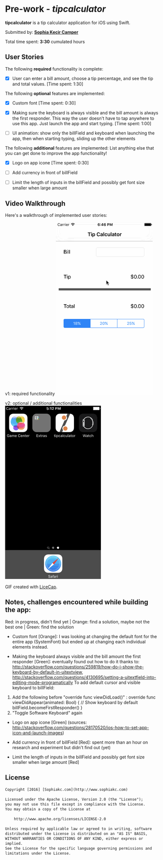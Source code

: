# Pre-work - *tipcalculator*

**tipcalculator** is a tip calculator application for iOS using Swift.

Submitted by: [**Sophia Kecir Camper**](http://www.sophiakc.com)

Total time spent: **3:30** cumulated hours

## User Stories

The following **required** functionality is complete:
* [X] User can enter a bill amount, choose a tip percentage, and see the tip and total values. [Time spent: 1:30]

The following **optional** features are implemented:
* [X] Custom font [Time spent: 0:30]
* [X] Making sure the keyboard is always visible and the bill amount is always the first responder. This way the user doesn't have to tap anywhere to use this app. Just launch the app and start typing. [Time spent: 1:00]
* [ ] UI animation: show only the billField and keyboard when launching the app, then when starting typing, sliding up the other elements


The following **additional** features are implemented:
List anything else that you can get done to improve the app functionality!
* [X] Logo on app icone [Time spent: 0:30]
* [ ] Add currency in front of billField
* [ ] Limit the length of inputs in the billField and possibly get font size smaller when large amount


## Video Walkthrough

Here's a walkthrough of implemented user stories:

v1: required functionality
![gif of tipcalculator app](tipcalculatorappv1.gif)

v2: optional / additional functionalities
![gif of tipcalculator app](tipcalculatorappv2.gif)

GIF created with [LiceCap](http://www.cockos.com/licecap/).

## Notes, challenges encountered while building the app:
Red: in progress, didn't find yet | Orange: find a solution, maybe not the best one | Green: find the solution

- Custom font [Orange]: I was looking at changing the default font for the entire app (SystemFont) but ended up at changing each individual elements instead.

- Making the keyboard always visible and the bill amount the first responder [Green]: eventually found out how to do it thanks to: http://stackoverflow.com/questions/259819/how-do-i-show-the-keyboard-by-default-in-uitextview, http://stackoverflow.com/questions/4130695/setting-a-uitextfield-into-editing-mode-programatically
To add default cursor and visible keyboard to billField:
1. Add the following before "override func viewDidLoad()" :
    override func viewDidAppear(animated: Bool) {
        // Show keyboard by default
        billField.becomeFirstResponder()
    }
2. "Toggle Software Keyboard" again

- Logo on app icone [Green] (sources: http://stackoverflow.com/questions/28170520/ios-how-to-set-app-icon-and-launch-images)

- Add currency in front of billField [Red]: spent more than an hour on research and experiment but didn't find out (yet)

- Limit the length of inputs in the billField and possibly get font size smaller when large amount [Red]

## License

    Copyright [2016] [Sophiakc.com](http://www.sophiakc.com)

    Licensed under the Apache License, Version 2.0 (the "License");
    you may not use this file except in compliance with the License.
    You may obtain a copy of the License at

        http://www.apache.org/licenses/LICENSE-2.0

    Unless required by applicable law or agreed to in writing, software
    distributed under the License is distributed on an "AS IS" BASIS,
    WITHOUT WARRANTIES OR CONDITIONS OF ANY KIND, either express or implied.
    See the License for the specific language governing permissions and
    limitations under the License.
